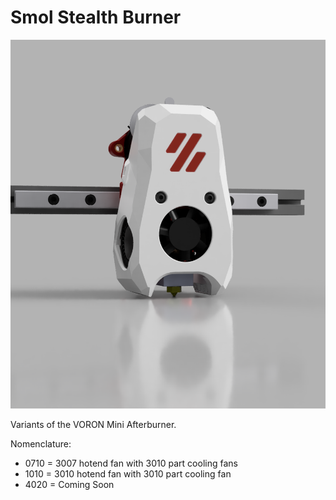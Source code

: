 # Smol Stealth Burner

![](https://github.com/Maverick-3D/Smol_Stealth_Burner/blob/main/SSB_LGXL_0710/Images/SSB_LGXL_0710_Render.png)

Variants of the VORON Mini Afterburner.

Nomenclature: 
- 0710 = 3007 hotend fan with 3010 part cooling fans
- 1010 = 3010 hotend fan with 3010 part cooling fan
- 4020 = Coming Soon
